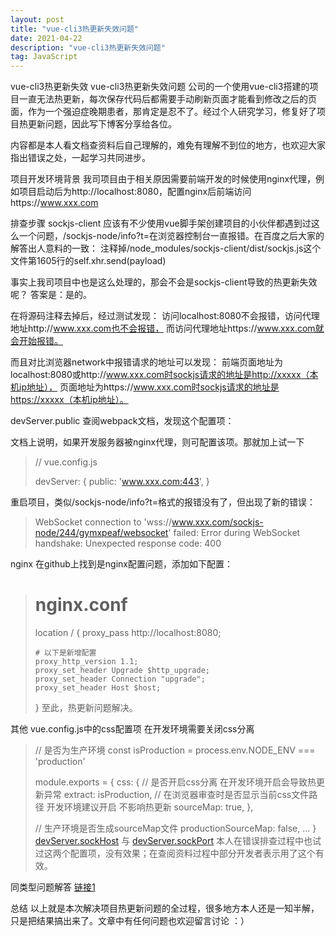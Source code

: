 ```yaml
---
layout: post
title: "vue-cli3热更新失效问题"
date: 2021-04-22
description: "vue-cli3热更新失效问题"
tag: JavaScript
---   
```


vue-cli3热更新失效
vue-cli3热更新失效问题
公司的一个使用vue-cli3搭建的项目一直无法热更新，每次保存代码后都需要手动刷新页面才能看到修改之后的页面，作为一个强迫症晚期患者，那肯定是忍不了。经过个人研究学习，修复好了项目热更新问题，因此写下博客分享给各位。

内容都是本人看文档查资料后自己理解的，难免有理解不到位的地方，也欢迎大家指出错误之处，一起学习共同进步。

项目开发环境背景
我司项目由于相关原因需要前端开发的时候使用nginx代理，例如项目启动后为http://localhost:8080，配置nginx后前端访问https://www.xxx.com

排查步骤
sockjs-client
应该有不少使用vue脚手架创建项目的小伙伴都遇到过这么一个问题，/sockjs-node/info?t=在浏览器控制台一直报错。在百度之后大家的解答出人意料的一致：
注释掉/node_modules/sockjs-client/dist/sockjs.js这个文件第1605行的self.xhr.send(payload)

事实上我司项目中也是这么处理的，那会不会是sockjs-client导致的热更新失效呢？
答案是：是的。

在将源码注释去掉后，经过测试发现：
访问localhost:8080不会报错，访问代理地址http://www.xxx.com也不会报错，
而访问代理地址https://www.xxx.com就会开始报错。

而且对比浏览器network中报错请求的地址可以发现：
前端页面地址为localhost:8080或http://www.xxx.com时sockjs请求的地址是http://xxxxx（本机ip地址），
页面地址为https://www.xxx.com时sockjs请求的地址是https://xxxxx（本机ip地址）。

devServer.public
查阅webpack文档，发现这个配置项：



文档上说明，如果开发服务器被nginx代理，则可配置该项。那就加上试一下

> // vue.config.js
> 
> devServer: {
>   public: 'www.xxx.com:443',
> }

重启项目，类似/sockjs-node/info?t=格式的报错没有了，但出现了新的错误：
> WebSocket connection to 'wss://www.xxx.com/sockjs-node/244/gymxpeaf/websocket' failed: Error during WebSocket handshake: Unexpected response code: 400

nginx
在github上找到是nginx配置问题，添加如下配置：

> # nginx.conf
> 
> location / {
>     proxy_pass http://localhost:8080;
>     
>     # 以下是新增配置
>     proxy_http_version 1.1;
>     proxy_set_header Upgrade $http_upgrade;
>     proxy_set_header Connection "upgrade";
>     proxy_set_header Host $host;
> }
至此，热更新问题解决。

其他
vue.config.js中的css配置项
在开发环境需要关闭css分离

> // 是否为生产环境
> const isProduction = process.env.NODE_ENV === 'production'
> 
> module.exports = {
>   css: {
>     // 是否开启css分离 在开发环境开启会导致热更新异常
>     extract: isProduction,
>     // 在浏览器审查时是否显示当前css文件路径 开发环境建议开启 不影响热更新
>     sourceMap: true, 
>   },
>   
>   // 生产环境是否生成sourceMap文件
>   productionSourceMap: false,
>   ...
> }
[devServer.sockHost](https://webpack.js.org/configuration/dev-server/#devserversockhost) 与 
[devServer.sockPort](https://webpack.js.org/configuration/dev-server/#devserversockport)
本人在错误排查过程中也试过这两个配置项，没有效果；在查阅资料过程中部分开发者表示用了这个有效。

同类型问题解答
[链接1](https://segmentfault.com/q/1010000005045512)

总结
以上就是本次解决项目热更新问题的全过程，很多地方本人还是一知半解，只是把结果搞出来了。文章中有任何问题也欢迎留言讨论 ：）
